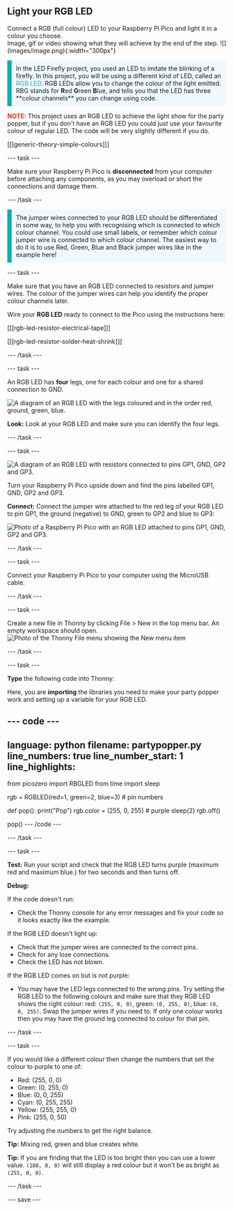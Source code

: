 ## Light your RGB LED

<div style="display: flex; flex-wrap: wrap">
<div style="flex-basis: 200px; flex-grow: 1; margin-right: 15px;">
Connect a RGB (full colour) LED to your Raspberry Pi Pico and light it in a colour you choose.
</div>
<div>
Image, gif or video showing what they will achieve by the end of the step. ![](images/image.png){:width="300px"}
</div>
</div>

<p style='border-left: solid; border-width:10px; border-color: #0faeb0; background-color: aliceblue; padding: 10px;'>
In the LED Firefly project, you used an LED to imitate the blinking of a firefly. In this project, you will be using a different kind of LED, called an <span style="color: #0faeb0">RGB LED</span>. RGB LEDs allow you to change the colour of the light emitted. RBG stands for <b>R</b>ed <b>G</b>reen <b>B</b>lue, and tells you that the LED has three **colour channels** you can change using code.
</p>

<span style="color: #ff2416"><b>NOTE:</b></span> This project uses an RGB LED to achieve the light show for the party popper, but if you don't have an RGB LED you could just use your favourite colour of regular LED. The code will be very slightly different if you do. 

[[[generic-theory-simple-colours]]]

--- task ---

Make sure your Raspberry Pi Pico is **disconnected** from your computer before attaching any components, as you may overload or short the connections and damage them. 

--- /task ---

<p style='border-left: solid; border-width:10px; border-color: #0faeb0; background-color: aliceblue; padding: 10px;'>
The jumper wires connected to your RGB LED should be differentiated in some way, to help you with recognising which is connected to which colour channel. You could use small labels, or remember which colour jumper wire is connected to which colour channel. The easiest way to do it is to use Red, Green, Blue and Black jumper wires like in the example here!
</p>

--- task ---

Make sure that you have an RGB LED connected to resistors and jumper wires. The colour of the jumper wires can help you identify the proper colour channels later.

Wire your **RGB LED** ready to connect to the Pico using the instructions here:

[[[rgb-led-resistor-electrical-tape]]]

[[[rgb-led-resistor-solder-heat-shrink]]]

--- /task ---

--- task ---

An RGB LED has **four** legs, one for each colour and one for a shared connection to GND.

![A diagram of an RGB LED with the legs coloured and in the order red, ground, green, blue.](images/rgb-led-legs.png)

**Look:** Look at your RGB LED and make sure you can identify the four legs. 

--- /task ---


--- task ---

![A diagram of an RGB LED with resistors connected to pins GP1, GND, GP2 and GP3.](images/rgb-led-diagram.png)

Turn your Raspberry Pi Pico upside down and find the pins labelled GP1, GND, GP2 and GP3. 

**Connect:** Connect the jumper wire attached to the red leg of your RGB LED to pin GP1, the ground (negative) to GND, green to GP2 and blue to GP3:

![Photo of a Raspberry Pi Pico with an RGB LED attached to pins GP1, GND, GP2 and GP3.](images/rgb-led-pico.png)

--- /task ---

--- task ---

Connect your Raspberry Pi Pico to your computer using the MicroUSB cable. 

--- /task ---


--- task ---

Create a new file in Thonny by clicking File > New in the top menu bar. An empty workspace should open.
![Photo of the Thonny File menu showing the New menu item](images/new_thonny.png)

--- /task ---


--- task ---

**Type** the following code into Thonny: 

Here, you are **importing** the libraries you need to make your party popper work and setting up a variable for your RGB LED.

--- code ---
---
language: python
filename: partypopper.py
line_numbers: true
line_number_start: 1
line_highlights: 
---
from picozero import RBGLED
from time import sleep

rgb = RGBLED(red=1, green=2, blue=3) # pin numbers 

def pop():
    print("Pop")
    rgb.color = (255, 0, 255) # purple
    sleep(2)
    rgb.off()

pop()
--- /code ---

--- /task ---

--- task ---

**Test:** Run your script and check that the RGB LED turns purple (maximum red and maximum blue.) for two seconds and then turns off. 

**Debug:**

If the code doesn't run:
+ Check the Thonny console for any error messages and fix your code so it looks exactly like the example. 

If the RGB LED doesn't light up:
+ Check that the jumper wires are connected to the correct pins. 
+ Check for any lose connections. 
+ Check the LED has not blown.

If the RGB LED comes on but is not purple:
+ You may have the LED legs connected to the wrong pins. Try setting the RGB LED to the following colours and make sure that they RGB LED shows the right colour: red: `(255, 0, 0)`, green: `(0, 255, 0)`, blue: `(0, 0, 255)`. Swap the jumper wires if you need to. If only one colour works then you may have the ground leg connected to colour for that pin. 

--- /task ---

--- task ---

If you would like a different colour then change the numbers that set the colour to purple to one of:

+ Red: (255, 0, 0)
+ Green: (0, 255, 0)
+ Blue: (0, 0, 255)
+ Cyan: (0, 255, 255)
+ Yellow: (255, 255, 0)
+ Pink: (255, 0, 50)

Try adjusting the numbers to get the right balance. 

**Tip:** Mixing red, green and blue creates white.

**Tip:** If you are finding that the LED is too bright then you can use a lower value. `(100, 0, 0)` will still display a red colour but it won't be as bright as `(255, 0, 0)`.

--- /task ---

--- save ---